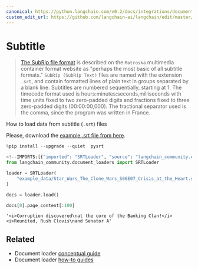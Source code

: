 ```yaml
---
canonical: https://python.langchain.com/v0.2/docs/integrations/document_loaders/subtitle/
custom_edit_url: https://github.com/langchain-ai/langchain/edit/master/docs/docs/integrations/document_loaders/subtitle.ipynb
---
```


# Subtitle

> [The SubRip file format](https://en.wikipedia.org/wiki/SubRip#SubRip_file_format) is described on the `Matroska` multimedia container format website as "perhaps the most basic of all subtitle formats." `SubRip (SubRip Text)` files are named with the extension `.srt`, and contain formatted lines of plain text in groups separated by a blank line. Subtitles are numbered sequentially, starting at 1. The timecode format used is hours:minutes:seconds,milliseconds with time units fixed to two zero-padded digits and fractions fixed to three zero-padded digits (00:00:00,000). The fractional separator used is the comma, since the program was written in France.

How to load data from subtitle (`.srt`) files

Please, download the [example .srt file from here](https://www.opensubtitles.org/en/subtitles/5575150/star-wars-the-clone-wars-crisis-at-the-heart-en).

```python
%pip install --upgrade --quiet  pysrt
```

```python
<!--IMPORTS:[{"imported": "SRTLoader", "source": "langchain_community.document_loaders", "docs": "https://api.python.langchain.com/en/latest/document_loaders/langchain_community.document_loaders.srt.SRTLoader.html", "title": "Subtitle"}]-->
from langchain_community.document_loaders import SRTLoader
```

```python
loader = SRTLoader(
    "example_data/Star_Wars_The_Clone_Wars_S06E07_Crisis_at_the_Heart.srt"
)
```

```python
docs = loader.load()
```

```python
docs[0].page_content[:100]
```

```output
'<i>Corruption discovered\nat the core of the Banking Clan!</i> <i>Reunited, Rush Clovis\nand Senator A'
```

## Related

- Document loader [conceptual guide](/docs/concepts/#document-loaders)
- Document loader [how-to guides](/docs/how_to/#document-loaders)
